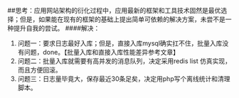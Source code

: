 
##思考：应用网站架构的衍化过程中，应用最新的框架和工具技术固然是最优选择；但是，如果能在现有的框架的基础上提出简单可依赖的解决方案，未尝不是一种提升自我的尝试。
####解决：
1. 问题一：要求日志最好入库；但是，直接入库mysql确实扛不住，批量入库没有问题，done。【批量入库和直接入库性能差异参考文章】
2. 问题二：批量入库就需要有高并发的消息队列，决定采用redis list 仿真实现，而且方便回滚。
3. 问题三：日志量毕竟大，保存最近30条足矣，决定用php写个离线统计和清理脚本。
